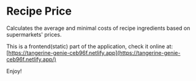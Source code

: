 
# Recipe Price

Calculates the average and minimal costs of recipe ingredients based on supermarkets' prices. 

This is a frontend(static) part of the application, check it online at: [https://tangerine-genie-ceb96f.netlify.app](https://tangerine-genie-ceb96f.netlify.app/)

Enjoy!
